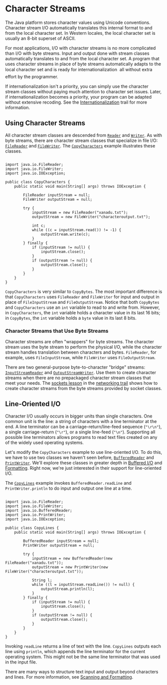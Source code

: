 
# Character Streams

The Java platform stores character values using Unicode conventions. Character stream I/O automatically translates this internal format to and from the local character set. In Western locales, the local character set is usually an 8-bit superset of ASCII.

For most applications, I/O with character streams is no more complicated than I/O with byte streams. Input and output done with stream classes automatically translates to and from the local character set. A program that uses character streams in place of byte streams automatically adapts to the local character set and is ready for internationalization &#151; all without extra effort by the programmer.

If internationalization isn't a priority, you can simply use the character stream classes without paying much attention to character set issues. Later, if internationalization becomes a priority, your program can be adapted without extensive recoding. See the 
[Internationalization](../../i18n/index.html) trail for more information.

## Using Character Streams

All character stream classes are descended from 
[`Reader`](https://docs.oracle.com/javase/8/docs/api/java/io/Reader.html) and 
[`Writer`](https://docs.oracle.com/javase/8/docs/api/java/io/Writer.html). As with byte streams, there are character stream classes that specialize in file I/O: 
[`FileReader`](https://docs.oracle.com/javase/8/docs/api/java/io/FileReader.html) and 
[`FileWriter`](https://docs.oracle.com/javase/8/docs/api/java/io/FileWriter.html). The 
[`CopyCharacters`](examples/CopyCharacters.java) example illustrates these classes.

```

import java.io.FileReader;
import java.io.FileWriter;
import java.io.IOException;

public class CopyCharacters {
    public static void main(String[] args) throws IOException {

        FileReader inputStream = null;
        FileWriter outputStream = null;

        try {
            inputStream = new FileReader("xanadu.txt");
            outputStream = new FileWriter("characteroutput.txt");

            int c;
            while ((c = inputStream.read()) != -1) {
                outputStream.write(c);
            }
        } finally {
            if (inputStream != null) {
                inputStream.close();
            }
            if (outputStream != null) {
                outputStream.close();
            }
        }
    }
}

```

`CopyCharacters` is very similar to `CopyBytes`. The most important difference is that `CopyCharacters` uses `FileReader` and `FileWriter` for input and output in place of `FileInputStream` and `FileOutputStream`. Notice that both `CopyBytes` and `CopyCharacters` use an `int` variable to read to and write from. However, in `CopyCharacters`, the `int` variable holds a character value in its last 16 bits; in `CopyBytes`, the `int` variable holds a `byte` value in its last 8 bits.

### Character Streams that Use Byte Streams

Character streams are often "wrappers" for byte streams. The character stream uses the byte stream to perform the physical I/O, while the character stream handles translation between characters and bytes. `FileReader`, for example, uses `FileInputStream`, while `FileWriter` uses `FileOutputStream`.

There are two general-purpose byte-to-character "bridge" streams: 
[`InputStreamReader`](https://docs.oracle.com/javase/8/docs/api/java/io/InputStreamReader.html) and 
[`OutputStreamWriter`](https://docs.oracle.com/javase/8/docs/api/java/io/OutputStreamWriter.html). Use them to create character streams when there are no prepackaged character stream classes that meet your needs. The 
[sockets lesson](../../networking/sockets/readingWriting.html) in the 
[networking trail](../../networking/index.html) shows how to create character streams from the byte streams provided by socket classes.

## Line-Oriented I/O

Character I/O usually occurs in bigger units than single characters. One common unit is the line: a string of characters with a line terminator at the end. A line terminator can be a carriage-return/line-feed sequence (`"\r\n"`), a single carriage-return (`"\r"`), or a single line-feed (`"\n"`). Supporting all possible line terminators allows programs to read text files created on any of the widely used operating systems.

Let's modify the `CopyCharacters` example to use line-oriented I/O. To do this, we have to use two classes we haven't seen before, 
[`BufferedReader`](https://docs.oracle.com/javase/8/docs/api/java/io/BufferedReader.html) and 
[`PrintWriter`](https://docs.oracle.com/javase/8/docs/api/java/io/PrintWriter.html). We'll explore these classes in greater depth in [Buffered I/O](buffers.html) and [Formatting](formatting.html). Right now, we're just interested in their support for line-oriented I/O.

The 
[`CopyLines`](examples/CopyLines.java) example invokes `BufferedReader.readLine` and `PrintWriter.println` to do input and output one line at a time.

```

import java.io.FileReader;
import java.io.FileWriter;
import java.io.BufferedReader;
import java.io.PrintWriter;
import java.io.IOException;

public class CopyLines {
    public static void main(String[] args) throws IOException {

        BufferedReader inputStream = null;
        PrintWriter outputStream = null;

        try {
            inputStream = new BufferedReader(new FileReader("xanadu.txt"));
            outputStream = new PrintWriter(new FileWriter("characteroutput.txt"));

            String l;
            while ((l = inputStream.readLine()) != null) {
                outputStream.println(l);
            }
        } finally {
            if (inputStream != null) {
                inputStream.close();
            }
            if (outputStream != null) {
                outputStream.close();
            }
        }
    }
}

```

Invoking `readLine` returns a line of text with the line. `CopyLines` outputs each line using `println`, which appends the line terminator for the current operating system. This might not be the same line terminator that was used in the input file.

There are many ways to structure text input and output beyond characters and lines. For more information, see [Scanning and Formatting](scanfor.html).
